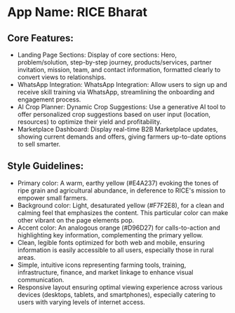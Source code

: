 # **App Name**: RICE Bharat

## Core Features:

- Landing Page Sections: Display of core sections: Hero, problem/solution, step-by-step journey, products/services, partner invitation, mission, team, and contact information, formatted clearly to convert views to relationships.
- WhatsApp Integration: WhatsApp Integration: Allow users to sign up and receive skill training via WhatsApp, streamlining the onboarding and engagement process.
- AI Crop Planner: Dynamic Crop Suggestions: Use a generative AI tool to offer personalized crop suggestions based on user input (location, resources) to optimize their yield and profitability.
- Marketplace Dashboard: Display real-time B2B Marketplace updates, showing current demands and offers, giving farmers up-to-date options to sell smarter.

## Style Guidelines:

- Primary color: A warm, earthy yellow (#E4A237) evoking the tones of ripe grain and agricultural abundance, in deference to RICE's mission to empower small farmers.
- Background color: Light, desaturated yellow (#F7F2E8), for a clean and calming feel that emphasizes the content. This particular color can make other vibrant on the page elements pop.
- Accent color: An analogous orange (#D96D27) for calls-to-action and highlighting key information, complementing the primary yellow.
- Clean, legible fonts optimized for both web and mobile, ensuring information is easily accessible to all users, especially those in rural areas.
- Simple, intuitive icons representing farming tools, training, infrastructure, finance, and market linkage to enhance visual communication.
- Responsive layout ensuring optimal viewing experience across various devices (desktops, tablets, and smartphones), especially catering to users with varying levels of internet access.